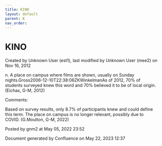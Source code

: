 ```yaml
---
title: KINO
layout: default
parent: K
nav_order:
---
```


# KINO

Created by  Unknown User (est1), last modified by  Unknown User (mee2) on Nov 16, 2012

n. A place on campus where films are shown, usually on Sunday nights.Gross2006-12-10T22:38:06ZKWinkelmanAs of 2012, 70% of students surveyed knew this word and 70% believed it to be of local origin.(Eichas, G-M, 2012)  

Comments:

Based on survey results, only 8.7% of participants knew and could define this term. The place on campus is no longer relevant, possibly due to COVID. (G.Moulton, G-M, 2022)

Posted by gnm2 at May 05, 2022 23:52

Document generated by Confluence on May 22, 2023 12:37


